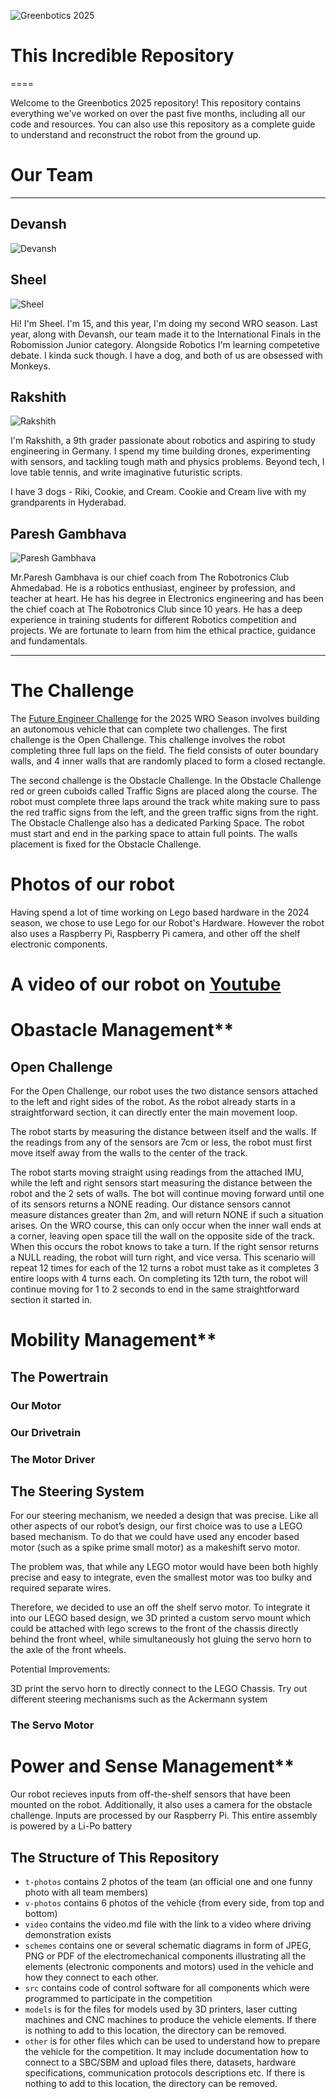 ![Greenbotics 2025](other/readmephotos/logo.png)

# This Incredible Repository
====

Welcome to the Greenbotics 2025 repository! This repository contains everything we've worked on over the past five months, including all our code and resources. You can also use this repository as a complete guide to understand and reconstruct the robot from the ground up.

# Our Team
-----

## Devansh
![Devansh](other/readmephotos/Devansh.png)



## Sheel
![Sheel](other/readmephotos/Sheel.png)

Hi! I'm Sheel. I'm 15, and this year, I'm doing my second WRO season. Last year, along with Devansh, our team made it to the International Finals in the Robomission Junior category. Alongside Robotics I'm learning competetive debate. I kinda suck though. I have a dog, and both of us are obsessed with Monkeys. 

## Rakshith
![Rakshith](other/readmephotos/Rakshith.png)

I'm Rakshith, a 9th grader passionate about robotics and aspiring to study engineering in Germany. I spend my time building drones, experimenting with sensors, and tackling tough math and physics problems. Beyond tech, I love table tennis, and write imaginative futuristic scripts.

I have 3 dogs - Riki, Cookie, and Cream. Cookie and Cream live with my grandparents in Hyderabad.

## Paresh Gambhava
![Paresh Gambhava](other/readmephotos/PareshGambhava.png)

Mr.Paresh Gambhava is our chief coach from The Robotronics Club Ahmedabad. He is a robotics enthusiast, engineer by profession, and teacher at heart. He has his degree in Electronics engineering and has been the chief coach at The Robotronics Club since 10 years. He has a deep experience in training students for different Robotics competition and projects. We are fortunate to learn from him the ethical practice, guidance and fundamentals.

------

# The Challenge

The [Future Engineer Challenge](hhttps://wro-association.org/wp-content/uploads/WRO-2025-Future-Engineers-Self-Driving-Cars-General-Rules.pdf "Vew the season rulebook") for the 2025 WRO Season involves building an autonomous vehicle that can complete two challenges. The first challenge is the Open Challenge. This challenge involves the robot completing three full laps on the field. The field consists of outer boundary walls, and 4 inner walls that are randomly placed to form a closed rectangle.

The second challenge is the Obstacle Challenge. In the Obstacle Challenge red or green cuboids called Traffic Signs are placed along the course. The robot must complete three laps around the track white making sure to pass the red traffic signs from the left, and the green traffic signs from the right. The Obstacle Challenge also has a dedicated Parking Space. The robot must start and end in the parking space to attain full points. The walls placement is fixed for the Obstacle Challenge.


# Photos of our robot



Having spend a lot of time working on Lego based hardware in the 2024 season, we chose to use Lego for our Robot's Hardware. However the robot also uses a Raspberry Pi, Raspberry Pi camera, and other off the shelf electronic components.

# A video of our robot on [Youtube]()


# Obastacle Management**

## Open Challenge

For the Open Challenge, our robot uses the two distance sensors attached to the left and right sides of the robot. As the robot already starts in a straightforward section, it can directly enter the main movement loop. 

The robot starts by measuring the distance between itself and the walls. If the readings from any of the sensors are 7cm or less, the robot must first move itself away from the walls to the center of the track.

The robot starts moving straight using readings from the attached IMU, while the left and right sensors start measuring the distance between the robot and the 2 sets of walls. The bot will continue moving forward until one of its sensors returns a NONE reading. Our distance sensors cannot measure distances greater than 2m, and will return NONE if such a situation arises. On the WRO course, this can only occur when the inner wall ends at a corner, leaving open space till the wall on the opposite side of the track. When this occurs the robot knows to take a turn. If the right sensor returns a NULL reading, the robot will turn right, and vice versa. 
This scenario will repeat 12 times for each of the 12 turns a robot must take as it completes 3 entire loops with 4 turns each. On completing its 12th turn, the robot will continue moving for 1 to 2 seconds to end in the same straightforward section it started in.

# Mobility Management**

## The Powertrain

### Our Motor

### Our Drivetrain

### The Motor Driver

## The Steering System

For our steering mechanism, we needed a design that was precise. Like all other aspects of our robot’s design, our first choice was to use a LEGO based mechanism. To do that we could have used any encoder based motor (such as a spike prime small motor) as a makeshift servo motor. 

The problem was, that while any LEGO motor would have been both highly precise and easy to integrate, even the smallest motor was too bulky and required separate wires. 

Therefore, we decided to use an off the shelf servo motor. To integrate it into our LEGO based design, we 3D printed a custom servo mount which could be attached with lego screws to the front of the chassis directly behind the front wheel, while simultaneously hot gluing the servo horn to the axle of the front wheels.


Potential Improvements:

3D print the servo horn to directly connect to the LEGO Chassis. 
Try out different steering mechanisms such as the Ackermann system

### The Servo Motor




# Power and Sense Management**

Our robot recieves inputs from off-the-shelf sensors that have been mounted on the robot. Additionally, it also uses a camera for the obstacle challenge. Inputs are processed by our Raspberry Pi. This entire assembly is powered by a Li-Po battery



## The Structure of This Repository

* `t-photos` contains 2 photos of the team (an official one and one funny photo with all team members)
* `v-photos` contains 6 photos of the vehicle (from every side, from top and bottom)
* `video` contains the video.md file with the link to a video where driving demonstration exists
* `schemes` contains one or several schematic diagrams in form of JPEG, PNG or PDF of the electromechanical components illustrating all the elements (electronic components and motors) used in the vehicle and how they connect to each other.
* `src` contains code of control software for all components which were programmed to participate in the competition
* `models` is for the files for models used by 3D printers, laser cutting machines and CNC machines to produce the vehicle elements. If there is nothing to add to this location, the directory can be removed.
* `other` is for other files which can be used to understand how to prepare the vehicle for the competition. It may include documentation how to connect to a SBC/SBM and upload files there, datasets, hardware specifications, communication protocols descriptions etc. If there is nothing to add to this location, the directory can be removed.
